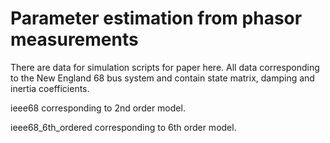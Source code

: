 # Parameter estimation from phasor measurements
There are data for simulation scripts for paper here. All data corresponding to the New England 68 bus system and contain state matrix, damping and inertia coefficients. 

ieee68 corresponding to 2nd order model. 

ieee68_6th_ordered corresponding to 6th order model.
